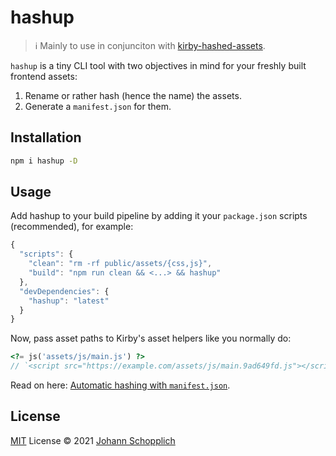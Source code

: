 # hashup

> ℹ️ Mainly to use in conjunciton with [kirby-hashed-assets](https://github.com/johannschopplich/kirby-hashed-assets).

`hashup` is a tiny CLI tool with two objectives in mind for your freshly built frontend assets:

1. Rename or rather hash (hence the name) the assets.
2. Generate a `manifest.json` for them.

## Installation

```bash
npm i hashup -D
```

## Usage

Add hashup to your build pipeline by adding it your `package.json` scripts (recommended), for example:

```js
{
  "scripts": {
    "clean": "rm -rf public/assets/{css,js}",
    "build": "npm run clean && <...> && hashup"
  },
  "devDependencies": {
    "hashup": "latest"
  }
}
```

Now, pass asset paths to Kirby's asset helpers like you normally do:

```php
<?= js('assets/js/main.js') ?>
// `<script src="https://example.com/assets/js/main.9ad649fd.js"></script>
```

Read on here: [Automatic hashing with `manifest.json`](https://github.com/johannschopplich/kirby-hashed-assets#automatic-hashing-with-manifestjson).

## License

[MIT](./LICENSE) License © 2021 [Johann Schopplich](https://github.com/johannschopplich)
